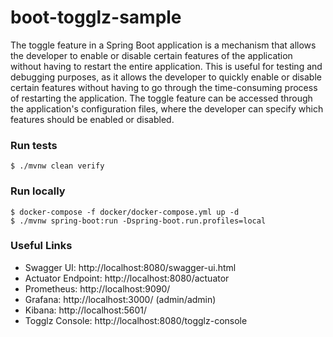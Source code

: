 # boot-togglz-sample

The toggle feature in a Spring Boot application is a mechanism that allows the developer to enable or disable certain features of the application without having to restart the entire application. This is useful for testing and debugging purposes, as it allows the developer to quickly enable or disable certain features without having to go through the time-consuming process of restarting the application. The toggle feature can be accessed through the application's configuration files, where the developer can specify which features should be enabled or disabled.

### Run tests
`$ ./mvnw clean verify`

### Run locally
```
$ docker-compose -f docker/docker-compose.yml up -d
$ ./mvnw spring-boot:run -Dspring-boot.run.profiles=local
```


### Useful Links
* Swagger UI: http://localhost:8080/swagger-ui.html
* Actuator Endpoint: http://localhost:8080/actuator
* Prometheus: http://localhost:9090/
* Grafana: http://localhost:3000/ (admin/admin)
* Kibana: http://localhost:5601/
* Togglz Console: http://localhost:8080/togglz-console
